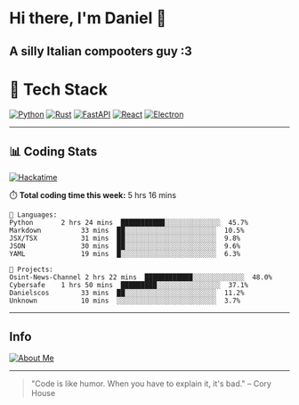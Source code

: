 # Hi there, I'm Daniel 👋

## A silly Italian compooters guy :3

# 🚀 Tech Stack

[![Python](https://img.shields.io/badge/Python-3.13%2B-blue?style=for-the-badge&logo=python&logoColor=white)](https://www.python.org/)
[![Rust](https://img.shields.io/badge/Rust-1.87%2B-black?style=for-the-badge&logo=rust&logoColor=white)](https://www.rust-lang.org/)
[![FastAPI](https://img.shields.io/badge/FastAPI-0.110.0%2B-green?style=for-the-badge&logo=fastapi&logoColor=white)](https://fastapi.tiangolo.com/)
[![React](https://img.shields.io/badge/React-19.1.0%2B-blue?style=for-the-badge&logo=react&logoColor=white)](https://react.dev/)
[![Electron](https://img.shields.io/badge/Electron-36.2.0%2B-dark?style=for-the-badge&logo=electron&logoColor=white)](https://www.electronjs.org/)

---

## 📊 Coding Stats

[![Hackatime](https://img.shields.io/badge/Hackatime-Hack%20Club-orange?style=for-the-badge&logo=wakatime&logoColor=white)](https://hackatime.hackclub.com)

⏱️ **Total coding time this week:** 5 hrs 16 mins

```text
💾 Languages:
Python       2 hrs 24 mins  ███████████░░░░░░░░░░░░░░  45.7%
Markdown          33 mins  ██░░░░░░░░░░░░░░░░░░░░░░░  10.5%
JSX/TSX           31 mins  ██░░░░░░░░░░░░░░░░░░░░░░░  9.8%
JSON              30 mins  ██░░░░░░░░░░░░░░░░░░░░░░░  9.6%
YAML              19 mins  █░░░░░░░░░░░░░░░░░░░░░░░░  6.3%

💼 Projects:
Osint-News-Channel 2 hrs 22 mins  ████████████░░░░░░░░░░░░░  48.0%
Cybersafe    1 hrs 50 mins  █████████░░░░░░░░░░░░░░░░  37.1%
Danielscos        33 mins  ██░░░░░░░░░░░░░░░░░░░░░░░  11.2%
Unknown           10 mins  ░░░░░░░░░░░░░░░░░░░░░░░░░  3.7%

```

---

## Info
[![About Me](https://img.shields.io/badge/About--Me-black?style=for-the-badge&logo=numpy&logoColor=white)](https://danielscos.github.io/about_me)

---

> "Code is like humor. When you have to explain it, it's bad." – Cory House

<!-- Last updated: 2025-06-21 05:33:11 UTC -->